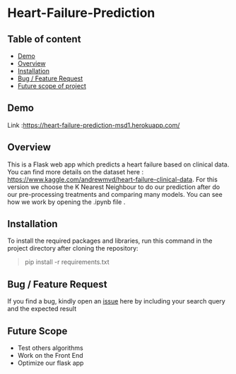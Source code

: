 # Heart-Failure-Prediction 
## Table of content
* [Demo](https://github.com/Lamtorodo/Heart-Failure-Prediction#demo)
* [Overview](https://github.com/Lamtorodo/Heart-Failure-Prediction#overview)
* [Installation](https://github.com/Lamtorodo/Heart-Failure-Prediction#installation)
* [Bug / Feature Request](https://github.com/Lamtorodo/Heart-Failure-Prediction#bug--feature-request)
* [Future scope of project](https://github.com/Lamtorodo/Heart-Failure-Prediction#future-scope)

## Demo
Link :https://heart-failure-prediction-msd1.herokuapp.com/ 

## Overview 
This is a Flask web app which predicts a heart failure based on clinical data.
You can find more details on the dataset here : https://www.kaggle.com/andrewmvd/heart-failure-clinical-data.
For this version we choose the K Nearest Neighbour to do our prediction after do our pre-processing treatments and comparing many models.
You can see how we work by opening the .ipynb file .

## Installation
To install the required packages and libraries, run this command in the project directory after cloning the repository:
> pip install -r requirements.txt

## Bug / Feature Request

If you find a bug, kindly open an [issue](https://github.com/Lamtorodo/Heart-Failure-Prediction/issue) here by including your search query and the expected result

## Future Scope 
* Test others algorithms
* Work on the Front End
* Optimize our flask app

